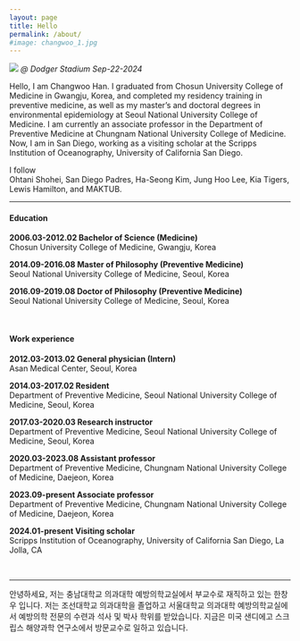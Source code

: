 ```yaml
---
layout: page
title: Hello
permalink: /about/
#image: changwoo_1.jpg
---
```


![]({{site.baseurl}}/images/1_hello_changwoo.jpg)
*@ Dodger Stadium Sep-22-2024*


Hello, I am Changwoo Han. I graduated from Chosun University College of Medicine in Gwangju, Korea, and completed my residency training in preventive medicine, as well as my master’s and doctoral degrees in environmental epidemiology at Seoul National University College of Medicine. I am currently an associate professor in the Department of Preventive Medicine at Chungnam National University College of Medicine. Now, I am in San Diego, working as a visiting scholar at the Scripps Institution of Oceanography, University of California San Diego.


I follow <br>
Ohtani Shohei, San Diego Padres, Ha-Seong Kim, Jung Hoo Lee, Kia Tigers, Lewis Hamilton, and MAKTUB.

***

#### Education
<b>2006.03-2012.02 Bachelor of Science (Medicine)</b><br>
Chosun University College of Medicine, Gwangju, Korea

<b>2014.09-2016.08 Master of Philosophy (Preventive Medicine) </b><br>
Seoul National University College of Medicine, Seoul, Korea <br>		

<b>2016.09-2019.08 Doctor of Philosophy (Preventive Medicine) </b><br>
Seoul National University College of Medicine, Seoul, Korea 

<br>

#### Work experience

<b>2012.03-2013.02 General physician (Intern)</b><br>
Asan Medical Center, Seoul, Korea 

<b>2014.03-2017.02 Resident</b><br>
Department of Preventive Medicine, Seoul National University College of Medicine, Seoul, Korea

<b>2017.03-2020.03 Research instructor</b><br>
Department of Preventive Medicine, Seoul National University College of Medicine, Seoul, Korea

<b>2020.03-2023.08 Assistant professor</b><br>
Department of Preventive Medicine, Chungnam National University College of Medicine, Daejeon, Korea

<b>2023.09-present Associate professor</b><br>
Department of Preventive Medicine, Chungnam National University College of Medicine, Daejeon, Korea

<b>2024.01-present Visiting scholar</b><br>
Scripps Institution of Oceanography, University of California San Diego, La Jolla, CA

<br>

***
안녕하세요, 저는 충남대학교 의과대학 예방의학교실에서 부교수로 재직하고 있는 한창우 입니다. 저는 조선대학교 의과대학을 졸업하고 서울대학교 의과대학 예방의학교실에서 예방의학 전문의 수련과 석사 및 박사 학위를 받았습니다. 지금은 미국 샌디에고 스크립스 해양과학 연구소에서 방문교수로 일하고 있습니다.  